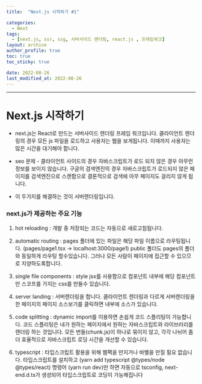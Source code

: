 ```yaml
---
title:  "Next.js 시작하기 #1"

categories:
  - Next
tags:
  - [next.js, ssr, ssg, 서버사이드 랜더링, react.js , 프레임워크]
layout: archive
author_profile: true
toc: true
toc_sticky: true

date: 2022-08-26
last_modified_at: 2022-08-26
---
```


---

# Next.js 시작하기

* next.js는 React로 만드는 서버사이드 렌더링 프레임 워크입니다. 
클라이언트 렌더링의 경우 모든 js 파일을 로드하고 사용자는 웹을 보게됩니다. 이때까지 사용자는 많은 시간을 대기해야 합니다.

* seo 문제 - 클라이언트 사이드의 경우 자바스크립트가 로드 되지 않은 경우 아무런 정보를 보이지 않습니다. 구글의 검색엔진의 경우 자바스크립트가 로드되지 않은 페이지를 검색엔진으로 스캔함으로 결론적으로 검색에 아무 페이지도 걸리지 않게 됩니다.
* 이 두가지를 해결하는 것이 서버렌더링입니다.


###  next.js가 제공하는 주요 기능

1. hot reloading : 
개발 중 저장되는 코드는 자동으로 새로고침됩니다.

2. automatic routing : 
pages 폴더에 있는 파일은 해당 파일 이름으로 라우팅됩니다. (pages/page1.tsx -> localhost:3000/page1)
public 폴더도 pages의 폴더와 동일하게 라우팅 할수있습니다. 그러나 모든 사람이 페이지에 접근할 수 있으므로 지양하도록합니다.

3. single file components : 
style jsx를 사용함으로 컴포넌트 내부에 해당 컴포넌트만 스코프를 가지는 css를 만들수 있습니다.

4. server landing : 
서버렌더링을 합니다. 클라이언트 렌더링과 다르게 서버렌더링을 한 페이지의 페이지 소스보기를 클릭하면 내부에 소스가 있습니다.

5.  code splitting : 
dynamic import를 이용하면 손쉽게 코드 스플리팅이 가능합니다.
코드 스플리팅은 내가 원하는 페이지에서 원하는 자바스크립트와 라이브러리를 렌더링 하는 것입니다. 모든 번들(chunk.js)이 하나로 묶이지 않고, 각각 나뉘어 좀 더 효율적으로 자바스크립트 로딩 시간을 개선할 수 있습니다.
6.  typescript :
타입스크립트 활용을 위해 웹팩을 만지거나 바벨을 만질 필요 없습니다. 타입스크립트를 설치하고 (yarn add typescript @types/node @types/react) 명령어 (yarn run dev)만 하면 자동으로 tsconfig, next-end.d.ts가 생성되어 타입스크립트로 코딩이 가능해집니다
